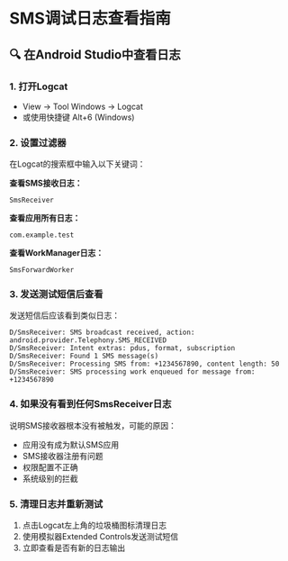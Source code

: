 # SMS调试日志查看指南

## 🔍 在Android Studio中查看日志

### 1. 打开Logcat
- View → Tool Windows → Logcat
- 或使用快捷键 Alt+6 (Windows)

### 2. 设置过滤器
在Logcat的搜索框中输入以下关键词：

**查看SMS接收日志：**
```
SmsReceiver
```

**查看应用所有日志：**
```
com.example.test
```

**查看WorkManager日志：**
```
SmsForwardWorker
```

### 3. 发送测试短信后查看
发送短信后应该看到类似日志：
```
D/SmsReceiver: SMS broadcast received, action: android.provider.Telephony.SMS_RECEIVED
D/SmsReceiver: Intent extras: pdus, format, subscription
D/SmsReceiver: Found 1 SMS message(s)
D/SmsReceiver: Processing SMS from: +1234567890, content length: 50
D/SmsReceiver: SMS processing work enqueued for message from: +1234567890
```

### 4. 如果没有看到任何SmsReceiver日志
说明SMS接收器根本没有被触发，可能的原因：
- 应用没有成为默认SMS应用
- SMS接收器注册有问题
- 权限配置不正确
- 系统级别的拦截

### 5. 清理日志并重新测试
1. 点击Logcat左上角的垃圾桶图标清理日志
2. 使用模拟器Extended Controls发送测试短信
3. 立即查看是否有新的日志输出 